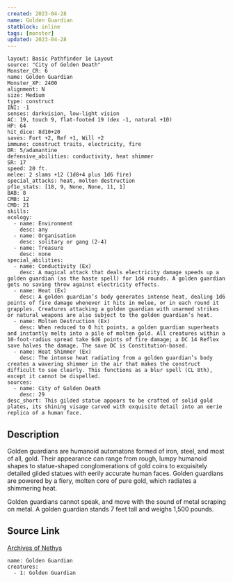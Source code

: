 ```yaml
---
created: 2023-04-28
name: Golden Guardian
statblock: inline
tags: [monster]
updated: 2023-04-28
---
```

```statblock
layout: Basic Pathfinder 1e Layout
source: "City of Golden Death"
Monster_CR: 6
name: Golden Guardian
Monster_XP: 2400
alignment: N
size: Medium
type: construct
INI: -1
senses: darkvision, low-light vision
AC: 19, touch 9, flat-footed 19 (dex -1, natural +10)
HP: 64
hit_dice: 8d10+20
saves: Fort +2, Ref +1, Will +2
immune: construct traits, electricity, fire
DR: 5/adamantine
defensive_abilities: conductivity, heat shimmer
SR: 17
speed: 20 ft.
melee: 2 slams +12 (1d8+4 plus 1d6 fire)
special_attacks: heat, molten destruction
pf1e_stats: [18, 9, None, None, 11, 1]
BAB: 8
CMB: 12
CMD: 21
skills: 
ecology:
  - name: Environment
    desc: any
  - name: Organisation
    desc: solitary or gang (2-4)
  - name: Treasure
    desc: none
special_abilities:
  - name: Conductivity (Ex)
    desc: A magical attack that deals electricity damage speeds up a golden guardian (as the haste spell) for 1d4 rounds. A golden guardian gets no saving throw against electricity effects.
  - name: Heat (Ex)
    desc: A golden guardian’s body generates intense heat, dealing 1d6 points of fire damage whenever it hits in melee, or in each round it grapples. Creatures attacking a golden guardian with unarmed strikes or natural weapons are also subject to the golden guardian’s heat.
  - name: Molten Destruction (Ex)
    desc: When reduced to 0 hit points, a golden guardian superheats and instantly melts into a pile of molten gold. All creatures within a 10-foot-radius spread take 6d6 points of fire damage; a DC 14 Reflex save halves the damage. The save DC is Constitution-based.
  - name: Heat Shimmer (Ex)
    desc: The intense heat radiating from a golden guardian’s body creates a wavering shimmer in the air that makes the construct difficult to see clearly. This functions as a blur spell (CL 8th), except it cannot be dispelled.
sources:
  - name: City of Golden Death
    desc: 29
desc_short: This gilded statue appears to be crafted of solid gold plates, its shining visage carved with exquisite detail into an eerie replica of a human face. 
```
## Description
Golden guardians are humanoid automatons formed of iron, steel, and most of all, gold. Their appearance can range from rough, lumpy humanoid shapes to statue-shaped conglomerations of gold coins to exquisitely detailed gilded statues with eerily accurate human faces. Golden guardians are powered by a fiery, molten core of pure gold, which radiates a shimmering heat.

Golden guardians cannot speak, and move with the sound of metal scraping on metal. A golden guardian stands 7 feet tall and weighs 1,500 pounds. 
## Source Link
[Archives of Nethys](https://aonprd.com/MonsterDisplay.aspx?ItemName=Golden%20Guardian)
```encounter-table
name: Golden Guardian
creatures:
  - 1: Golden Guardian
```
